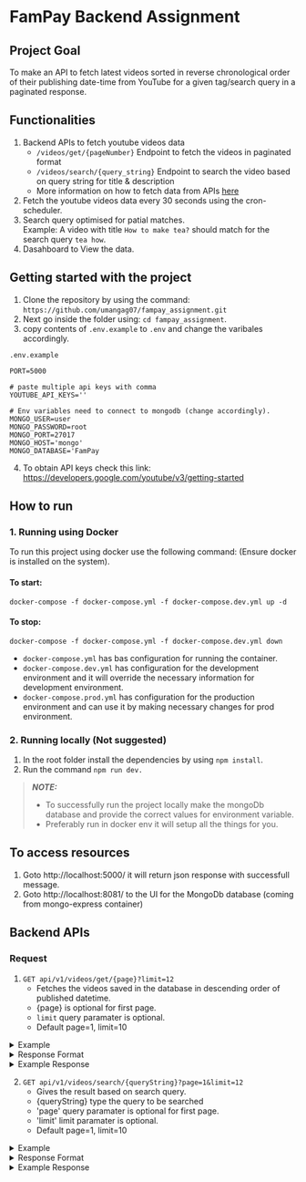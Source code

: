 # FamPay Backend Assignment

## Project Goal
To make an API to fetch latest videos sorted in reverse chronological order of their publishing date-time from YouTube for a given tag/search query in a paginated response.

## Functionalities
1. Backend APIs to fetch youtube videos data
    * `/videos/get/{pageNumber}` Endpoint to fetch the videos in paginated format
    * `/videos/search/{query_string}` Endpoint to search the video based on query string for title & description 
    * More information on how to fetch data from APIs [here](#apis)
 2. Fetch the youtube videos data every 30 seconds using the cron-scheduler.
 3. Search query optimised for patial matches.<br> Example:  A video with title `How to make tea?` should match for the search query `tea how`.
 4. Dasahboard to View the data.

## Getting started with the project

1. Clone the repository by using the command: `https://github.com/umangag07/fampay_assignment.git`
2. Next go inside the folder using: `cd fampay_assignment`.
3. copy contents of `.env.example` to `.env` and change the varibales accordingly.
```
.env.example

PORT=5000

# paste multiple api keys with comma 
YOUTUBE_API_KEYS=''   

# Env variables need to connect to mongodb (change accordingly).
MONGO_USER=user
MONGO_PASSWORD=root
MONGO_PORT=27017
MONGO_HOST='mongo'
MONGO_DATABASE='FamPay

```
4. To obtain API keys check this link:  https://developers.google.com/youtube/v3/getting-started 

## How to run 

### 1. Running using Docker
To run this project using docker use the following command: (Ensure docker is installed on the system).

#### To start:
```
docker-compose -f docker-compose.yml -f docker-compose.dev.yml up -d 
```
#### To stop:
```
docker-compose -f docker-compose.yml -f docker-compose.dev.yml down
```
   * `docker-compose.yml` has bas configuration for running the container.
   * `docker-compose.dev.yml` has configuration for the development environment and it will override the necessary information for development environment.
   * `docker-compose.prod.yml`  has configuration for the production environment and can use it by making necessary changes for prod environment.

### 2. Running locally (Not suggested)

1. In the root folder install the dependencies by using `npm install`.
2. Run the command `npm run dev.`
> **_NOTE:_**   
> * To successfully run the project locally make the mongoDb database and provide the correct values for environment variable.
> * Preferably run in docker env it will setup all the things for you.
    
 ## To access resources  
 
 1. Goto http://localhost:5000/ it will return json response with successfull message.
 2. Goto http://localhost:8081/ to the UI for the MongoDb database (coming from mongo-express container)


## <a name="apis"></a>Backend APIs

### Request
1. `GET api/v1/videos/get/{page}?limit=12` 
    * Fetches the videos saved in the database in descending order of published datetime.
    * {page} is optional for first page.
    * `limit` query paramater is optional.
    * Default page=1, limit=10

<details>
<summary>Example</summary>
<pre>
Example: http://localhost:5000/api/v1/videos/get/3?limit=12
<pre>
</details>
<details>
<summary>Response Format</summary>
<pre>
{
   "message": "success",
   "totalPages": no_of_totalPages,
   "currentPage": current_page,
   "responseLength": data_length_currentPage,
   "data":[]
}
<pre>
</details>
<details>
<summary>Example Response</summary>
<pre>
{
   "message": "success",
   "totalPages": 5,
   "currentPage": 1,
   "responseLength": 10,
   "data":[
     {
            "thumbnails": {
                "default": {
                    "url": "https://i.ytimg.com/vi/eetMjE4Ou0c/default.jpg",
                    "width": 120,
                    "height": 90
                },
                "medium": {
                    "url": "https://i.ytimg.com/vi/eetMjE4Ou0c/mqdefault.jpg",
                    "width": 320,
                    "height": 180
                },
                "high": {
                    "url": "https://i.ytimg.com/vi/eetMjE4Ou0c/hqdefault.jpg",
                    "width": 480,
                    "height": 360
                }
            },
            "_id": "6306049352fcf598bed1f9e8",
            "title": "The Myth of South America",
            "description": "Try The Athletic for FREE for 30 days: https://theathletic.com/tifofootball South America has produced some of the greatest ever ...",
            "videoId": "eetMjE4Ou0c",
            "channelId": "UCGYYNGmyhZ_kwBF_lqqXdAQ",
            "channelTitle": "Tifo Football",
            "publishedAt": "2022-08-24T06:00:08.000Z",
            "publishTime": "2022-08-24T06:00:08.000Z",
            "createdAt": "2022-08-24T10:59:31.728Z",
            "updatedAt": "2022-08-24T10:59:31.728Z",
            "__v": 0
        },...
   ]
}
<pre>
</details>

2. `GET api/v1/videos/search/{queryString}?page=1&limit=12` 
    * Gives the result based on search query.
    * {queryString} type the query to be searched
    * 'page' query paramater is optional for first page.
    * 'limit' limit paramater is optional.
    * Default page=1, limit=10

<details>
<summary>Example</summary>
<pre>
http://localhost:5000/api/v1/videos/search/football?page=1&limit=1
<pre>
</details>
<details>
<summary>Response Format</summary>
<pre>
{
   "message": "success",
   "totalPages": no_of_totalPages,
   "currentPage": current_page,
   "responseLength": data_length_currentPage,
   "data":[]
}
<pre>
</details>
<details>
<summary>Example Response</summary>
<pre>
{
   "message": "success",
   "totalPages": 5,
   "currentPage": 1,
   "responseLength": 10,
   "data":[
     {
            "thumbnails": {
                "default": {
                    "url": "https://i.ytimg.com/vi/eetMjE4Ou0c/default.jpg",
                    "width": 120,
                    "height": 90
                },
                "medium": {
                    "url": "https://i.ytimg.com/vi/eetMjE4Ou0c/mqdefault.jpg",
                    "width": 320,
                    "height": 180
                },
                "high": {
                    "url": "https://i.ytimg.com/vi/eetMjE4Ou0c/hqdefault.jpg",
                    "width": 480,
                    "height": 360
                }
            },
            "_id": "6306049352fcf598bed1f9e8",
            "title": "The Myth of South America",
            "description": "Try The Athletic for FREE for 30 days: https://theathletic.com/tifofootball South America has produced some of the greatest ever ...",
            "videoId": "eetMjE4Ou0c",
            "channelId": "UCGYYNGmyhZ_kwBF_lqqXdAQ",
            "channelTitle": "Tifo Football",
            "publishedAt": "2022-08-24T06:00:08.000Z",
            "publishTime": "2022-08-24T06:00:08.000Z",
            "createdAt": "2022-08-24T10:59:31.728Z",
            "updatedAt": "2022-08-24T10:59:31.728Z",
            "__v": 0
        },...
   ]
}
<pre>
</details>
    
